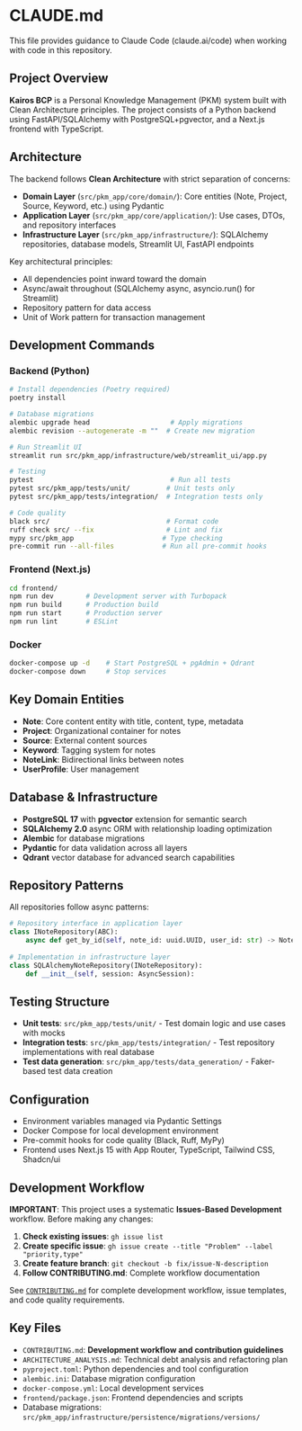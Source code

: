# CLAUDE.md

This file provides guidance to Claude Code (claude.ai/code) when working with code in this repository.

## Project Overview

**Kairos BCP** is a Personal Knowledge Management (PKM) system built with Clean Architecture principles. The project consists of a Python backend using FastAPI/SQLAlchemy with PostgreSQL+pgvector, and a Next.js frontend with TypeScript.

## Architecture

The backend follows **Clean Architecture** with strict separation of concerns:

- **Domain Layer** (`src/pkm_app/core/domain/`): Core entities (Note, Project, Source, Keyword, etc.) using Pydantic
- **Application Layer** (`src/pkm_app/core/application/`): Use cases, DTOs, and repository interfaces  
- **Infrastructure Layer** (`src/pkm_app/infrastructure/`): SQLAlchemy repositories, database models, Streamlit UI, FastAPI endpoints

Key architectural principles:
- All dependencies point inward toward the domain
- Async/await throughout (SQLAlchemy async, asyncio.run() for Streamlit)
- Repository pattern for data access
- Unit of Work pattern for transaction management

## Development Commands

### Backend (Python)
```bash
# Install dependencies (Poetry required)
poetry install

# Database migrations
alembic upgrade head                    # Apply migrations
alembic revision --autogenerate -m ""  # Create new migration

# Run Streamlit UI
streamlit run src/pkm_app/infrastructure/web/streamlit_ui/app.py

# Testing
pytest                                  # Run all tests
pytest src/pkm_app/tests/unit/         # Unit tests only
pytest src/pkm_app/tests/integration/  # Integration tests only

# Code quality
black src/                             # Format code
ruff check src/ --fix                  # Lint and fix
mypy src/pkm_app                      # Type checking
pre-commit run --all-files            # Run all pre-commit hooks
```

### Frontend (Next.js)
```bash
cd frontend/
npm run dev        # Development server with Turbopack
npm run build      # Production build  
npm run start      # Production server
npm run lint       # ESLint
```

### Docker
```bash
docker-compose up -d    # Start PostgreSQL + pgAdmin + Qdrant
docker-compose down     # Stop services
```

## Key Domain Entities

- **Note**: Core content entity with title, content, type, metadata
- **Project**: Organizational container for notes
- **Source**: External content sources 
- **Keyword**: Tagging system for notes
- **NoteLink**: Bidirectional links between notes
- **UserProfile**: User management

## Database & Infrastructure

- **PostgreSQL 17** with **pgvector** extension for semantic search
- **SQLAlchemy 2.0** async ORM with relationship loading optimization
- **Alembic** for database migrations
- **Pydantic** for data validation across all layers
- **Qdrant** vector database for advanced search capabilities

## Repository Patterns

All repositories follow async patterns:
```python
# Repository interface in application layer
class INoteRepository(ABC):
    async def get_by_id(self, note_id: uuid.UUID, user_id: str) -> NoteSchema | None:
    
# Implementation in infrastructure layer  
class SQLAlchemyNoteRepository(INoteRepository):
    def __init__(self, session: AsyncSession):
```

## Testing Structure

- **Unit tests**: `src/pkm_app/tests/unit/` - Test domain logic and use cases with mocks
- **Integration tests**: `src/pkm_app/tests/integration/` - Test repository implementations with real database
- **Test data generation**: `src/pkm_app/tests/data_generation/` - Faker-based test data creation

## Configuration

- Environment variables managed via Pydantic Settings
- Docker Compose for local development environment
- Pre-commit hooks for code quality (Black, Ruff, MyPy)
- Frontend uses Next.js 15 with App Router, TypeScript, Tailwind CSS, Shadcn/ui

## Development Workflow

**IMPORTANT**: This project uses a systematic **Issues-Based Development** workflow. Before making any changes:

1. **Check existing issues**: `gh issue list`
2. **Create specific issue**: `gh issue create --title "Problem" --label "priority,type"`
3. **Create feature branch**: `git checkout -b fix/issue-N-description`
4. **Follow CONTRIBUTING.md**: Complete workflow documentation

See [`CONTRIBUTING.md`](./CONTRIBUTING.md) for complete development workflow, issue templates, and code quality requirements.

## Key Files

- `CONTRIBUTING.md`: **Development workflow and contribution guidelines**
- `ARCHITECTURE_ANALYSIS.md`: Technical debt analysis and refactoring plan
- `pyproject.toml`: Python dependencies and tool configuration
- `alembic.ini`: Database migration configuration  
- `docker-compose.yml`: Local development services
- `frontend/package.json`: Frontend dependencies and scripts
- Database migrations: `src/pkm_app/infrastructure/persistence/migrations/versions/`